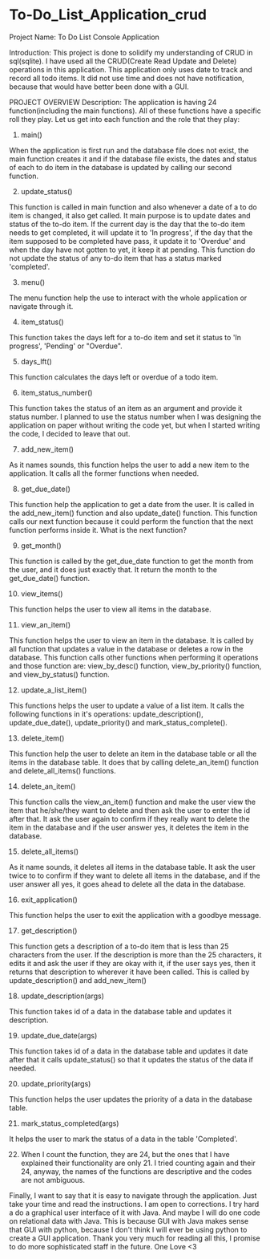 # To-Do_List_Application_crud

Project Name: To Do List Console Application

Introduction: This project is done to solidify my understanding of CRUD in sql(sqlite).
I have used all the CRUD(Create Read Update and Delete) operations in this application.
This application only uses date to track and record all todo items. It did not use time
and does not have notification, because that would have better been done with a GUI.

PROJECT OVERVIEW
Description: The application is having 24 function(including the main functions). All of
these functions have a specific roll they play. Let us get into each function and the 
role that they play:


1. main()

When the application is first run and the database file does not exist, the main function
creates it and if the database file exists, the dates and status of each to do item in
the database is updated by calling our second function.


2. update_status()

This function is called in main function and also whenever a date of a to do item is
changed, it also get called. It main purpose is to update dates and status of the to-do
item. If the current day is the day that the to-do item needs to get completed, it will
update it to 'In progress', if the day that the item supposed to be completed have pass,
it update it to 'Overdue' and when the day have not gotten to yet, it keep it at pending.
This function do not update the status of any to-do item that has a status marked 
'completed'.


3. menu()

The menu function help the use to interact with the whole application or navigate through
it. 


4. item_status()

This function takes the days left for a to-do item and set it status to 'In progress',
'Pending' or "Overdue".


5. days_lft()

This function calculates the days left or overdue of a todo item.


6. item_status_number()

This function takes the status of an item as an argument and provide it status number. I
planned to use the status number when I was designing the application on paper without
writing the code yet, but when I started writing the code, I decided to leave that out.


7. add_new_item()

As it names sounds, this function helps the user to add a new item to the application. It
calls all the former functions when needed.


8. get_due_date()

This function help the application to get a date from the user. It is called in the 
add_new_item() function and also update_date() function. This function calls our next 
function because it could perform the function that the next function performs inside it.
What is the next function?


9. get_month()

This function is called by the get_due_date function to get the month from the user, and
it does just exactly that. It return the month to the get_due_date() function.


10. view_items()

This function helps the user to view all items in the database.


11. view_an_item()

This function helps the user to view an item in the database. It is called by all function
that updates a value in the database or deletes a row in the database. This function
calls other functions when performing it operations and those function are: 
view_by_desc() function, view_by_priority() function, and view_by_status() function.


12. update_a_list_item()

This functions helps the user to update a value of a list item. It calls the following
functions in it's operations: update_description(), update_due_date(), 
update_priority() and mark_status_complete().


13. delete_item()

This function help the user to delete an item in the database table or all the items in
the database table. It does that by calling delete_an_item() function and 
delete_all_items() functions.


14. delete_an_item()

This function calls the view_an_item() function and make the user view the item that
he/she/they want to delete and then ask the user to enter the id after that. It ask the
user again to confirm if they really want to delete the item in the database and if the
user answer yes, it deletes the item in the database.


15. delete_all_items()

As it name sounds, it deletes all items in the database table. It ask the user twice to
to confirm if they want to delete all items in the database, and if the user answer all
yes, it goes ahead to delete all the data in the database.


16. exit_application()

This function helps the user to exit the application with a goodbye message.


17. get_description()

This function gets a description of a to-do item that is less than 25 characters from the
user. If the description is more than the 25 characters, it edits it and ask the user if
they are okay with it, if the user says yes, then it returns that description to wherever
it have been called. This is called by update_description() and add_new_item()


18. update_description(args)

This function takes id of a data in the database table and updates it description.


19. update_due_date(args)

This function takes id of a data in the database table and updates it date after that
it calls update_status() so that it updates the status of the data if needed.


20. update_priority(args)

This function helps the user updates the priority of a data in the database table.


21. mark_status_completed(args)

It helps the user to mark the status of a data in the table 'Completed'.


22. When I count the function, they are 24, but the ones that I have explained their
functionality are only 21. I tried counting again and their 24, anyway, the names of the
functions are descriptive and the codes are not ambiguous.


Finally, I want to say that it is easy to navigate through the application. Just take
your time and read the instructions. I am open to corrections. I try hard a do a graphical
user interface of it with Java. And maybe I will do one code on relational data with
Java. This is because GUI with Java makes sense that GUI with python, because I don't 
think I will ever be using python to create a GUI application. Thank you very much for
reading all this, I promise to do more sophisticated staff in the future. One Love <3
